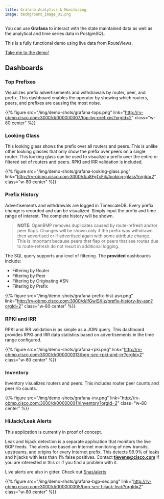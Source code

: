 ```yaml
---
title: Grafana Analytics & Monitoring
image: background_image_01.png
---
```

You can use **Grafana** to interact with the state maintained data as well as the analytical and time
series data in PostgreSQL. 

This is a fully functional demo using live data from RouteViews. 

<!--more-->

[Take me to the demo!](http://rv-obmp.cisco.com:3000/)


## Dashboards

### Top Prefixes

Visualizes prefix advertisements and withdrawals by router, peer, and prefix. This dashboard enables the operator by showing which
routers, peers, and prefixes are causing the most noise.  

{{% figure src="/img/demo-shots/grafana-tops.png" link="http://rv-obmp.cisco.com:3000/d/000000007/top-by-prefixes?orgId=2" 
    class="w-80 center" %}}

### Looking Glass

This looking glass shows the prefix over all routers and peers. This is unlike other looking glasses that only show
the prefix over peers on a single router.  This looking glass can be used to visualize a prefix over the entire
or filtered set of routers and peers.    RPKI and IRR validation is included.

{{% figure src="/img/demo-shots/grafana-looking-glass.png" link="http://rv-obmp.cisco.com:3000/d/u8FgTcFik/looking-glass?orgId=2" 
    class="w-80 center" %}}


### Prefix History

Advertisements and withdrawals are logged in TimescaleDB.  Every prefix change is recorded and can be visualized. Simply
input the prefix and time range of interest.  The complete history will be shown.  

> **NOTE**: OpenBMP removes duplicates caused by route-refresh and/or peer flaps.  Changes will be shown only if the
> prefix was withdrawn then advertised or if advertised again with some attribute change.  This is important
> because peers that flap or peers that see routes due to route-refresh do not result in additional logging.   

The SQL query supports any level of filtering.  The **provided** dashboards include:

- Filtering by Router
- Filtering by Peer
- Filtering by Originating ASN
- Filtering by Prefix


{{% figure src="/img/demo-shots/grafana-prefix-hist-asn.png" link="http://rv-obmp.cisco.com:3000/d/lfGwISKiz/prefix-history-by-asn?orgId=2" 
    class="w-80 center" %}}
    

### RPKI and IRR

RPKI and IRR validation is as simple as a JOIN query.  This dashboard provides RPKI and IRR data statistics 
based on advertisements in the time range configured. 

{{% figure src="/img/demo-shots/grafana-rpki.png" link="http://rv-obmp.cisco.com:3000/d/000000013/bgp-sec-rpki-and-irr?orgId=2" 
    class="w-80 center" %}}
    

### Inventory

Inventory visualizes routers and peers.  This includes router peer counts and peer rib counts.  

{{% figure src="/img/demo-shots/grafana-inv.png" link="http://rv-obmp.cisco.com:3000/d/000000011/inventory?orgId=2" 
    class="w-80 center" %}}


### HiJack/Leak Alerts

This application is currently in proof of concept.

Leak and hijack detection is a separate application that monitors the live BGP feeds.  The alerts are
based on Internet monitoring of new transits, upstreams, and origins for every Internet prefix.  This detects
99.9% of leaks and hijacks with less than 1% false positives. Contact **tievens@cisco.com** if you are interested in this
or if you find a problem with it.     

Live alerts are also in gitter.  Check out [Snas/alerts](https://gitter.im/snas/alerts)

{{% figure src="/img/demo-shots/grafana-bgp-sec.png" link="http://rv-obmp.cisco.com:3000/d/000000005/bgp-sec-hijack-leak?orgId=2" 
    class="w-80 center" %}}
